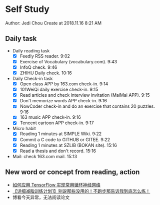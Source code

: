 # Self Study

Author: Jedi Chou
Create at 2018.11.16 8:21 AM

## Daily task

* Daily reading task
  -[x] Feedly RSS reader. 9:02
  -[x] Exercise of Vocabulary (vocabulary.com). 9:43
  -[x] InfoQ check. 9:46
  -[x] ZHIHU Daily check. 10:16

* Daily Check-in task
  -[x] Open class APP by 163.com check-in. 9:14
  -[x] 101WeiQi daily exercise check-in. 9:15
  -[x] Read articles and check interview invitation (MaiMai APP). 9:15
  -[x] Don't memorize words APP check-in. 9:16
  -[x] NowCoder check-in and do an exercise that contains 20 puzzles. 9:16
  -[x] 163 music APP check-in. 9:16
  -[x] Tencent cartoon APP check-in. 9:17

* Micro habit
  -[x] Reading 1 minutes at SIMPLE Wiki. 9:22
  -[x] Commit a C code to GITHUB or GITEE. 9:22
  -[x] Reading 1 minutes at SZLIB (BOKAN site). 15:16
  -[x] Read a thesis and don't record. 15:16

* Mail: check 163.com mail. 15:13

## New word or concept from reading, action

* [如何应用 TensorFlow 实现常用循环神经网络](https://www.infoq.cn/article/Bqxg-vioXSJkp0Bb4e3K)
* [【详细减脂训练计划1】别说那些没用的！不跑步那告诉我到底怎么练！](https://zhuanlan.zhihu.com/p/21457699)
* 博看今天异常，无法阅读论文